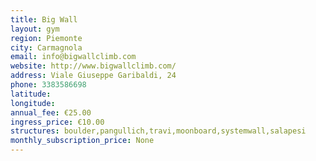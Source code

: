 ```yaml
---
title: Big Wall
layout: gym
region: Piemonte
city: Carmagnola
email: info@bigwallclimb.com
website: http://www.bigwallclimb.com/
address: Viale Giuseppe Garibaldi, 24
phone: 3383586698
latitude: 
longitude: 
annual_fee: €25.00
ingress_price: €10.00
structures: boulder,pangullich,travi,moonboard,systemwall,salapesi
monthly_subscription_price: None
---
```


